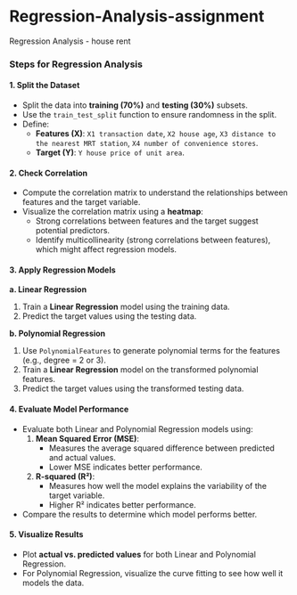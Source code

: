 # Regression-Analysis-assignment
Regression Analysis - house rent

### Steps for Regression Analysis

#### **1. Split the Dataset**
- Split the data into **training (70%)** and **testing (30%)** subsets.
- Use the `train_test_split` function to ensure randomness in the split.
- Define:
  - **Features (X)**: `X1 transaction date`, `X2 house age`, `X3 distance to the nearest MRT station`, `X4 number of convenience stores`.
  - **Target (Y)**: `Y house price of unit area`.

#### **2. Check Correlation**
- Compute the correlation matrix to understand the relationships between features and the target variable.
- Visualize the correlation matrix using a **heatmap**:
  - Strong correlations between features and the target suggest potential predictors.
  - Identify multicollinearity (strong correlations between features), which might affect regression models.

#### **3. Apply Regression Models**

**a. Linear Regression**
1. Train a **Linear Regression** model using the training data.
2. Predict the target values using the testing data.

**b. Polynomial Regression**
1. Use `PolynomialFeatures` to generate polynomial terms for the features (e.g., degree = 2 or 3).
2. Train a **Linear Regression** model on the transformed polynomial features.
3. Predict the target values using the transformed testing data.

#### **4. Evaluate Model Performance**
- Evaluate both Linear and Polynomial Regression models using:
  1. **Mean Squared Error (MSE)**:
     - Measures the average squared difference between predicted and actual values.
     - Lower MSE indicates better performance.
  2. **R-squared (R²)**:
     - Measures how well the model explains the variability of the target variable.
     - Higher R² indicates better performance.
- Compare the results to determine which model performs better.

#### **5. Visualize Results**
- Plot **actual vs. predicted values** for both Linear and Polynomial Regression.
- For Polynomial Regression, visualize the curve fitting to see how well it models the data.
